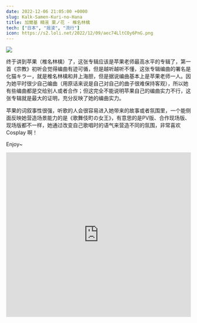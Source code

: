 ```yaml
---
date: 2022-12-06 21:05:00 +0000
slug: Kalk-Samen-Kuri-no-Hana
title: 加爾基 精液 栗ノ花 · 椎名林檎
tech: ["日本", "摇滚", "流行"]
icon: https://s2.loli.net/2022/12/09/aec74LltCOy6PnG.png
---
```


![](https://s2.loli.net/2022/12/09/tXcDKw9dJR1bvAo.png)

终于讲到苹果（椎名林檎）了，这张专辑应该是苹果老师最高水平的专辑了，第一首《宗教》初听会觉得编曲有迹可循，但是越听越听不懂，这张专辑编曲的署名是化猫キラー，就是椎名林檎和井上海胆，但是据说编曲基本上是苹果老师一人。因为她平时很少自己编曲（用原话来说是自己对自己的曲子很难保持客观），所以她有些编曲都是交给别人或者合作；但这完全不能说明苹果自己的编曲实力不行，这张专辑就是最大的证明，充分反映了她的编曲实力。

苹果的词叙事性很强，听歌的人会很容易进入她带来的故事或者氛围里，一个能侧面反映她营造场景能力的是《歌舞伎町の女王》，有意思的是PV版、合作现场版、现场版都不一样，她通过改变自己歌唱时的语气来营造不同的氛围，非常喜欢 Cosplay 啊！

Enjoy~

<iframe allow="autoplay *; encrypted-media *; fullscreen *; clipboard-write" frameborder="0" height="450" style="width:100%;max-width:660px;overflow:hidden;background:transparent;" sandbox="allow-forms allow-popups allow-same-origin allow-scripts allow-storage-access-by-user-activation allow-top-navigation-by-user-activation" src="https://embed.music.apple.com/gb/album/karuki-zahmen-kuri-no-hana-kalk-samen-chestnut-flower/1385320232"></iframe>
